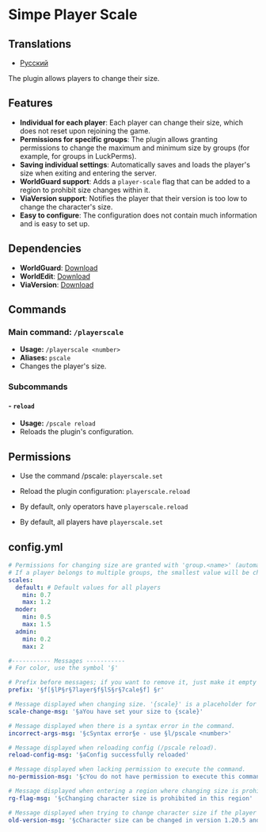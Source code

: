 # Simpe Player Scale

## Translations
- [Русский](README.en.md)

The plugin allows players to change their size.
<br/>

## **Features**
- **Individual for each player**: Each player can change their size, which does not reset upon rejoining the game.
- **Permissions for specific groups**: The plugin allows granting permissions to change the maximum and minimum size by groups (for example, for groups in LuckPerms).
- **Saving individual settings**: Automatically saves and loads the player's size when exiting and entering the server.
- **WorldGuard support**: Adds a `player-scale` flag that can be added to a region to prohibit size changes within it.
- **ViaVersion support**: Notifies the player that their version is too low to change the character's size.
- **Easy to configure**: The configuration does not contain much information and is easy to set up.

## **Dependencies**
- **WorldGuard**: [Download](https://modrinth.com/plugin/worldguard)
- **WorldEdit**: [Download](https://modrinth.com/plugin/worldedit)
- **ViaVersion**: [Download](https://modrinth.com/plugin/viaversion)

## **Commands**
### Main command: `/playerscale`
- **Usage:** `/playerscale <number>`
- **Aliases:** `pscale`
- Changes the player's size.
### Subcommands
#### - `reload`
- **Usage:** `/pscale reload`
- Reloads the plugin's configuration.

## **Permissions**
- Use the command /pscale: `playerscale.set`
- Reload the plugin configuration: `playerscale.reload`

- By default, only operators have `playerscale.reload`
- By default, all players have `playerscale.set`

## config.yml
```yaml
# Permissions for changing size are granted with 'group.<name>' (automatically granted to all groups in LuckPerms)
# If a player belongs to multiple groups, the smallest value will be chosen for `min` and the largest for `max`.
scales:
  default: # Default values for all players
    min: 0.7
    max: 1.2
  moder:
    min: 0.5
    max: 1.5
  admin:
    min: 0.2
    max: 2

#----------- Messages -----------
# For color, use the symbol '§'

# Prefix before messages; if you want to remove it, just make it empty - ''
prefix: '§f[§lP§r§7layer§f§lS§r§7cale§f] §r'

# Message displayed when changing size. '{scale}' is a placeholder for the size value.
scale-change-msg: '§aYou have set your size to {scale}'

# Message displayed when there is a syntax error in the command.
incorrect-args-msg: '§cSyntax error§e - use §l/pscale <number>'

# Message displayed when reloading config (/pscale reload).
reload-config-msg: '§aConfig successfully reloaded'

# Message displayed when lacking permission to execute the command.
no-permission-msg: '§cYou do not have permission to execute this command'

# Message displayed when entering a region where changing size is prohibited (player-scale = deny).
rg-flag-msg: '§cChanging character size is prohibited in this region'

# Message displayed when trying to change character size if the player is using a version below 1.20.5.
old-version-msg: '§cCharacter size can be changed in version 1.20.5 and above'
```
